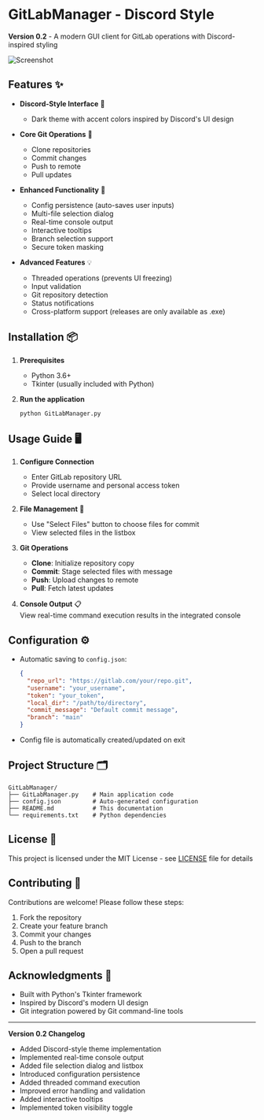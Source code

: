 # GitLabManager - Discord Style

**Version 0.2** - A modern GUI client for GitLab operations with Discord-inspired styling

![Screenshot](https://cdn.discordapp.com/attachments/798461105407393803/1354477576231584045/BEF3A1DA-0BD7-4E12-8DCE-16CC3AD9BB81.png?ex=67e56f0b&is=67e41d8b&hm=486a969b42b9680895a59f3809922f6874301d6b79288951e811054e14ac439a&)

## Features ✨

- **Discord-Style Interface** 🎨  
  - Dark theme with accent colors inspired by Discord's UI design


- **Core Git Operations** 🔄  
  - Clone repositories
  - Commit changes
  - Push to remote
  - Pull updates


- **Enhanced Functionality** 🚀
  - Config persistence (auto-saves user inputs)
  - Multi-file selection dialog
  - Real-time console output
  - Interactive tooltips
  - Branch selection support
  - Secure token masking


- **Advanced Features** 💡
  - Threaded operations (prevents UI freezing)
  - Input validation
  - Git repository detection
  - Status notifications
  - Cross-platform support (releases are only available as .exe)

## Installation 📦

1. **Prerequisites**
   - Python 3.6+
   - Tkinter (usually included with Python)

2. **Run the application**
   ```bash
   python GitLabManager.py
   ```

## Usage Guide 🖥️

1. **Configure Connection**
   - Enter GitLab repository URL
   - Provide username and personal access token
   - Select local directory

2. **File Management** 📂
   - Use "Select Files" button to choose files for commit
   - View selected files in the listbox

3. **Git Operations** 
   - **Clone**: Initialize repository copy
   - **Commit**: Stage selected files with message
   - **Push**: Upload changes to remote
   - **Pull**: Fetch latest updates

4. **Console Output** 📋  
   View real-time command execution results in the integrated console

## Configuration ⚙️

- Automatic saving to `config.json`:
  ```json
  {
    "repo_url": "https://gitlab.com/your/repo.git",
    "username": "your_username",
    "token": "your_token",
    "local_dir": "/path/to/directory",
    "commit_message": "Default commit message",
    "branch": "main"
  }
  ```
- Config file is automatically created/updated on exit

## Project Structure 🗂️

```
GitLabManager/
├── GitLabManager.py    # Main application code
├── config.json         # Auto-generated configuration
├── README.md           # This documentation
└── requirements.txt    # Python dependencies
```

## License 📜

This project is licensed under the MIT License - see [LICENSE](LICENSE) file for details

## Contributing 🤝

Contributions are welcome! Please follow these steps:
1. Fork the repository
2. Create your feature branch
3. Commit your changes
4. Push to the branch
5. Open a pull request

## Acknowledgments 🙏

- Built with Python's Tkinter framework
- Inspired by Discord's modern UI design
- Git integration powered by Git command-line tools

---

**Version 0.2 Changelog**  
- Added Discord-style theme implementation
- Implemented real-time console output
- Added file selection dialog and listbox
- Introduced configuration persistence
- Added threaded command execution
- Improved error handling and validation
- Added interactive tooltips
- Implemented token visibility toggle